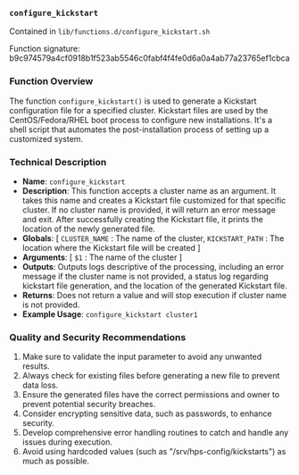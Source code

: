 ### `configure_kickstart `

Contained in `lib/functions.d/configure_kickstart.sh`

Function signature: b9c974579a4cf0918b1f523ab5546c0fabf4f4fe0d6a0a4ab77a23765ef1cbca

### Function Overview

The function `configure_kickstart()` is used to generate a Kickstart configuration file for a specified cluster. Kickstart files are used by the CentOS/Fedora/RHEL boot process to configure new installations. It's a shell script that automates the post-installation process of setting up a customized system.

### Technical Description

- **Name**: `configure_kickstart`
- **Description**: This function accepts a cluster name as an argument. It takes this name and creates a Kickstart file customized for that specific cluster. If no cluster name is provided, it will return an error message and exit. After successfully creating the Kickstart file, it prints the location of the newly generated file.
- **Globals**: [ `CLUSTER_NAME` : The name of the cluster, `KICKSTART_PATH` : The location where the Kickstart file will be created ]
- **Arguments**: [ `$1` : The name of the cluster ]
- **Outputs**: Outputs logs descriptive of the processing, including an error message if the cluster name is not provided, a status log regarding kickstart file generation, and the location of the generated Kickstart file.
- **Returns**: Does not return a value and will stop execution if cluster name is not provided.
- **Example Usage**: `configure_kickstart cluster1`

### Quality and Security Recommendations

1. Make sure to validate the input parameter to avoid any unwanted results.
2. Always check for existing files before generating a new file to prevent data loss.
3. Ensure the generated files have the correct permissions and owner to prevent potential security breaches.
4. Consider encrypting sensitive data, such as passwords, to enhance security.
5. Develop comprehensive error handling routines to catch and handle any issues during execution.
6. Avoid using hardcoded values (such as "/srv/hps-config/kickstarts") as much as possible.

